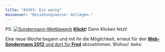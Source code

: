 ```yaml
---
title: "#2493: Ein wenig"
mouseover: "Beziehungsweise: Anliegen."
---
```


PS:
<a href="http://www.mycomics.de/content/web-sondermann-2012.html" title="Sondermann-Wettbewerb"><img src="http://www.fonflatter.de/bilder/comic_sondermann.jpg" alt="Sondermann-Wettbewerb" /></a>
<a href="http://www.mycomics.de/content/web-sondermann-2012.html" title="Sondermann-Wettbewerb"><strong>Klickt</strong></a>! Denn Klicken fetzt!

Eine neue Woche begann und mit ihr die Möglichkeit, erneut für den <a href="http://www.mycomics.de/content/web-sondermann-2012.html" title="Sondermann-Wettbewerb"><strong>Web-Sondermann 2012</strong> und dort für <strong>Fred</strong></a> abzustimmen. 
Wuhuu!
:keks:
